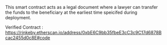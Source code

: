 This smart contract acts as a legal document where a lawyer can transfer the funds to the beneficiary at the earliest time speicifed during deployment.

Verified Contract : https://rinkeby.etherscan.io/address/0xbE6C9bb35fbeE3cC3c9C17d6878Bcac2455d0c8E#code
